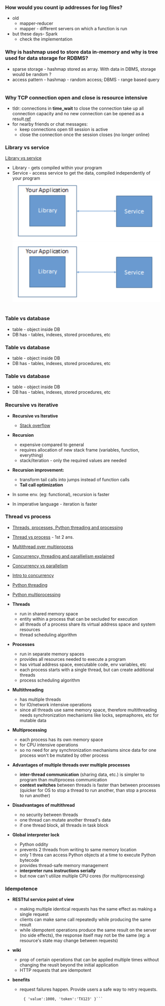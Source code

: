 ### How would you count ip addresses for log files?
- old
  - mapper-reducer
  - mapper - different servers on which a function is run
- but these days- Spark
    - check the implementation
&nbsp;

### Why is hashmap used to store data in-memory and why is tree used for data storage for RDBMS?
- sparse storage - hashmap stored as array. With data in DBMS, storage would be random ?
- access pattern - hashmap - random access; DBMS - range based query
&nbsp;

### Why TCP connection open and close is resource intensive
- tldr: connections in **time_wait** to close the connection take up all connection capacity and no new connection can be opened as a result.[ref](https://stackoverflow.com/questions/7844122/are-tcp-connections-resource-intensive)
- for nearby friends or chat messages:
  - keep connections open till session is active
  - close the connection once the session closes (no longer online)
&nbsp;

### Library vs service
[Library vs service](https://blogs.gartner.com/eric-knipp/2013/03/20/libraries-vs-services/)
- Library - gets compiled within your program
- Service - access service to get the data, compiled independently of your program
  ![libsvc1](https://github.com/akankita06/system-design-notes/blob/main/images/libsvc1.png)
  ![libsvc2](https://github.com/akankita06/system-design-notes/blob/main/images/libsvc1.png)
 &nbsp;
 
 ### Table vs database
- table - object inside DB
- DB has - tables, indexes, stored procedures, etc
&nbsp;

### Table vs database
- table - object inside DB
- DB has - tables, indexes, stored procedures, etc
&nbsp;

### Table vs database
- table - object inside DB
- DB has - tables, indexes, stored procedures, etc
&nbsp;

### Recursive vs iterative
- **Recursive vs Iterative**
  - [Stack overflow](https://stackoverflow.com/questions/2651112/is-recursion-ever-faster-than-looping)
&nbsp;

- **Recursion**
  - expensive compared to general
  - requires allocation of new stack frame (variables, function, everything)
  - stack/iteration - only the required values are needed
&nbsp;

- **Recursion improvement:**
  - transform tail calls into jumps instead of function calls
  - **Tail call optimization**
&nbsp;

- In some env. (eg: functional), recursion is faster
- In imperative language - iteration is faster
&nbsp;

### Thread vs process

- [Threads, processes, Python threading and processing](https://blog.floydhub.com/multiprocessing-vs-threading-in-python-what-every-data-scientist-needs-to-know/)
- [Thread vs process](https://stackoverflow.com/questions/200469/what-is-the-difference-between-a-process-and-a-thread) \- 1st 2 ans.
- [Multithread over multiprocess](https://stackoverflow.com/questions/617787/why-should-i-use-a-thread-vs-using-a-process)
- [Concurrency, threading and parallielism explained](https://www.youtube.com/watch?v=olYdb0DdGtM&list=PLp-i2HHC9rDnS_0BDNLnjT1hlm1DA1JoZ&index=4&t=591s)
- [Concurrency vs parallelism](https://medium.com/@itIsMadhavan/concurrency-vs-parallelism-a-brief-review-b337c8dac350)
- [Intro to concurrency](https://www.youtube.com/watch?v=iKtvNJQoCNw&list=PLp-i2HHC9rDnS_0BDNLnjT1hlm1DA1JoZ&index=1)
- [Python threading](https://www.youtube.com/watch?v=IEEhzQoKtQU&t=197s)
- [Python multiprocessing](https://www.youtube.com/watch?v=fKl2JW_qrso)

- **Threads**
  - run in shared memory space
  - entity within a process that can be secluded for execution
  - all threads of a process share its virtual address space and system resources
  - thread scheduling algorithm
&nbsp;

- **Processes**
  - run in separate memory spaces
  - provides all resources needed to execute a program
  - has virtual address space, executable code, env variables, etc
  - each process starts with a single thread, but can create additional threads
  - process scheduling algorithm
&nbsp;

- **Multithreading**
  - has multiple threads
  - for IO/network intensive operations
  - since all threads use same memory space, therefore multithreading needs synchronization mechanisms like locks, sepmaphores, etc for mutable data
&nbsp;

- **Multiprocessing**
  - each process has its own memory space
  - for CPU intensive operations
  - so no need for any synchronization mechanisms since data for one process won't be mutated by other process
&nbsp;

- **Advantages of multiple threads over multiple processes**
  - **inter-thread communication** (sharing data, etc.) is simpler to program than multiprocess communication
  - **context switches** between threads is faster than between processes (quicker for OS to stop a thread to run another, than stop a process to run another)
&nbsp;

- **Disadvantages of multithread**
  - no security between threads
  - one thread can mutate another thread's data
  - if one thread block, all threads in task block
&nbsp;

- **Global interpreter lock**
  - Python oddity
  - prevents 2 threads from writing to same memory location
  - only 1 threa can access Python objects at a time to execute Python bytecode
  - provides thread-safe memory management
  - **interpreter runs instructions serially**
  - but now can't utilize multiple CPU cores (for multiprocessing)
&nbsp;

### Idempotence
- **RESTful service point of view**
  - making multiple identical requests has the same effect as making a single request
  - clients can make same call repeatedly while producing the same result
  - while idempotent operations produce the same result on the server (no side effects), the response itself may not be the same (eg: a resource's state may change between requests)
  &nbsp;
  
- **wiki**
  - prop of certain operations that can be applied multiple times without changing the reuslt beyond the initial application
  - HTTP requests that are idempotent
 &nbsp;
 
- **benefits**
  - request failures happen. Provide users a safe way to retry requests.
  ```POST /BankAccount/AddFunds
       { 'value':1000, 'token':'TX123' }```
       
 
  


